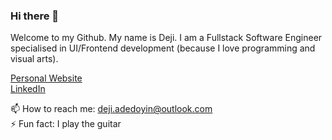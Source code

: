 ### Hi there 👋

Welcome to my Github. My name is Deji. I am a Fullstack Software Engineer specialised in UI/Frontend development (because I love programming and visual arts).

  [Personal Website](https://www.dejiadedoyin.com)
  <br/>
  [LinkedIn](https://www.linkedin.com/in/dejiadedoyin/)

  📫 How to reach me:  deji.adedoyin@outlook.com
  <br/>
  ⚡ Fun fact:  I play the guitar

<!--
**dejiadedoyin/dejiadedoyin** is a ✨ _special_ ✨ repository because its `README.md` (this file) appears on your GitHub profile.

Here are some ideas to get you started:

- 🔭 I’m currently working on ...
- 🌱 I’m currently learning ...
- 👯 I’m looking to collaborate on ...
- 🤔 I’m looking for help with ...
- 💬 Ask me about ...
- 📫 How to reach me: ...
- 😄 Pronouns: ...
- ⚡ Fun fact: ...
-->
